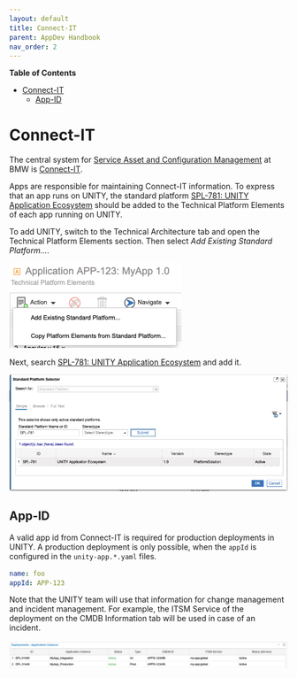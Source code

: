 ```yaml
---
layout: default
title: Connect-IT
parent: AppDev Handbook
nav_order: 2
---
```


**Table of Contents**

<!-- START doctoc generated TOC please keep comment here to allow auto update -->
<!-- DON'T EDIT THIS SECTION, INSTEAD RE-RUN doctoc TO UPDATE -->

- [Connect-IT](#connect-it)
  - [App-ID](#app-id)

<!-- END doctoc generated TOC please keep comment here to allow auto update -->

# Connect-IT

The central system
for [Service Asset and Configuration Management](https://wiki.en.it-processmaps.com/index.php/Service_Asset_and_Configuration_Management)
at BMW is [Connect-IT](https://connectit.muc).

Apps are responsible for maintaining Connect-IT information. To express that an app runs on UNITY, the standard
platform [SPL-781: UNITY Application Ecosystem][SPL-781] should be added to the Technical Platform Elements of each app
running on UNITY.

To add UNITY, switch to the Technical Architecture tab and open the Technical Platform Elements section. Then select
*Add Existing Standard Platform...*.

![](../assets/connect-it-add-existing-spl.png)

Next, search [SPL-781: UNITY Application Ecosystem][SPL-781] and add it.

![](../assets/connect-it-spl-selector.png)

[SPL-781]: https://connectit.muc/ConITprod_ssl/ExternalAccess.aspx?AccessType=WorkMessage&Bookmark=3EF73F10A3414560849DC53A4D914D91

## App-ID

A valid app id from Connect-IT is required for production deployments in UNITY.
A production deployment is only possible, when the `appId` is configured in the `unity-app.*.yaml` files.

```yaml
name: foo
appId: APP-123
```

Note that the UNITY team will use that information for change management and incident management. For example, the ITSM
Service of the deployment on the CMDB Information tab will be used in case of an incident.

![](../assets/connect-it-itsm.png)
